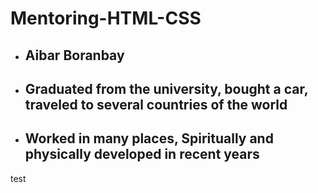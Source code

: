 # Mentoring-HTML-CSS
* ## Aibar Boranbay
* ## Graduated from the university, bought a car, traveled to several countries of the world 
* ## Worked in many places, Spiritually and physically developed in recent years
test